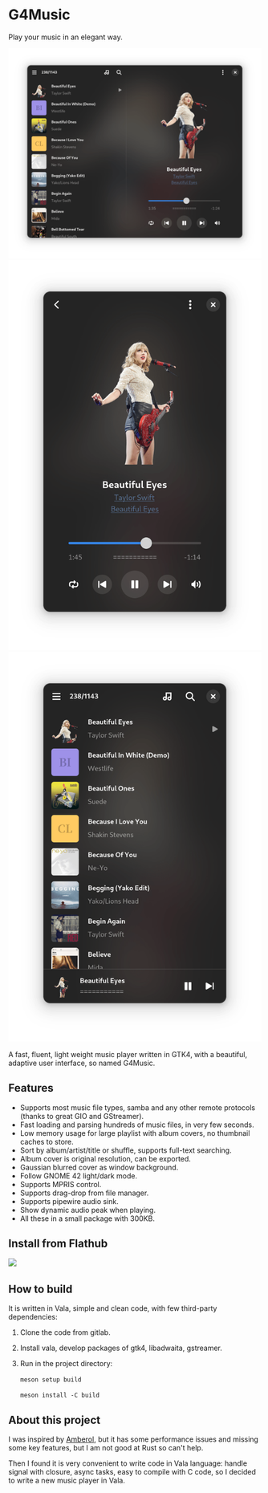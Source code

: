 # G4Music

Play your music in an elegant way.

![Screen shot](./shots/window.png)
![Screen shot](./shots/playbar.png)
![Screen shot](./shots/playlist.png)

A fast, fluent, light weight music player written in GTK4, with a beautiful, adaptive user interface, so named G4Music.

## Features
- Supports most music file types, samba and any other remote protocols (thanks to great GIO and GStreamer).
- Fast loading and parsing hundreds of music files, in very few seconds.
- Low memory usage for large playlist with album covers, no thumbnail caches to store.
- Sort by album/artist/title or shuffle, supports full-text searching.
- Album cover is original resolution, can be exported.
- Gaussian blurred cover as window background. 
- Follow GNOME 42 light/dark mode.
- Supports MPRIS control.
- Supports drag-drop from file manager.
- Supports pipewire audio sink.
- Show dynamic audio peak when playing.
- All these in a small package with 300KB.

## Install from Flathub
<a href="https://flathub.org/apps/details/com.github.neithern.g4music">
<img src="https://flathub.org/assets/badges/flathub-badge-en.png" width="120"/></a>

## How to build 
It is written in Vala, simple and clean code, with few third-party dependencies:

1. Clone the code from gitlab.
2. Install vala, develop packages of gtk4, libadwaita, gstreamer.
3. Run in the project directory:

    `meson setup build`

    `meson install -C build`

## About this project
I was inspired by [Amberol](https://gitlab.gnome.org/World/amberol), but it has some performance issues and missing some key features, but I am not good at Rust so can't help.

Then I found it is very convenient to write code in Vala language: handle signal with closure, async tasks, easy to compile with C code, so I decided to write a new music player in Vala.
